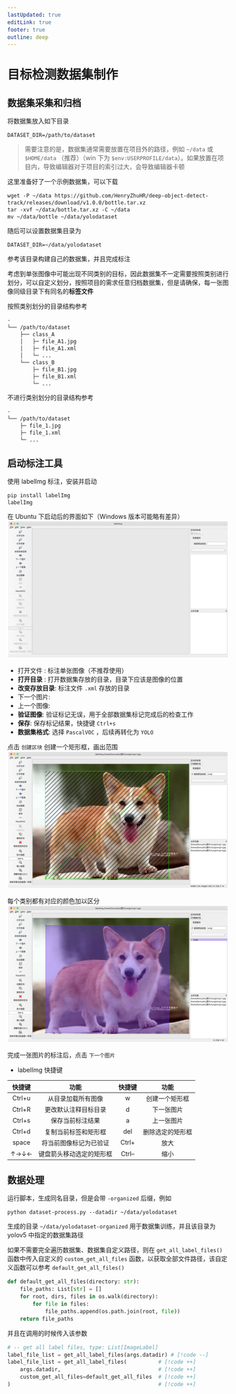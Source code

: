 ```yaml
---
lastUpdated: true
editLink: true
footer: true
outline: deep
---
```


# 目标检测数据集制作

## 数据集采集和归档

将数据集放入如下目录

```shell
DATASET_DIR=/path/to/dataset
```

> 需要注意的是，数据集通常需要放置在项目外的路径，例如 `~/data` 或 `$HOME/data` （推荐）（win 下为 `$env:USERPROFILE/data`）。如果放置在项目内，导致编辑器对于项目的索引过大，会导致编辑器卡顿

这里准备好了一个示例数据集，可以下载

```shell
wget -P ~/data https://github.com/HenryZhuHR/deep-object-detect-track/releases/download/v1.0.0/bottle.tar.xz
tar -xvf ~/data/bottle.tar.xz -C ~/data
mv ~/data/bottle ~/data/yolodataset
```

随后可以设置数据集目录为
```shell
DATASET_DIR=~/data/yolodataset
```

参考该目录构建自己的数据集，并且完成标注

考虑到单张图像中可能出现不同类别的目标，因此数据集不一定需要按照类别进行划分，可以自定义划分，按照项目的需求任意归档数据集，但是请确保，每一张图像同级目录下有同名的**标签文件**

按照类别划分的目录结构参考
```shell
·
└── /path/to/dataset
    ├── class_A         
    │   ├─ file_A1.jpg  
    │   ├─ file_A1.xml     
    │   └─ ...
    └── class_B       
        ├─ file_B1.jpg   
        ├─ file_B1.xml   
        └─ ...
```

不进行类别划分的目录结构参考
```shell
·
└── /path/to/dataset    
    ├─ file_1.jpg  
    ├─ file_1.xml     
    └─ ...
```


## 启动标注工具

使用 labelImg 标注，安装并启动
```shell
pip install labelImg
labelImg
```

在 Ubuntu 下启动后的界面如下（Windows 版本可能略有差异）
![start](./dataset/images/labelImg-start.png)

<!-- ![start](./dataset/images/labelImg-start-1.png) -->

- 打开文件 : 标注单张图像（不推荐使用）
- **打开目录** : 打开数据集存放的目录，目录下应该是图像的位置
- **改变存放目录**: 标注文件 `.xml` 存放的目录
- 下一个图片: 
- 上一个图像: 
- **验证图像**: 验证标记无误，用于全部数据集标记完成后的检查工作
- **保存**: 保存标记结果，快捷键 `Ctrl+s`
- **数据集格式**: 选择 `PascalVOC` ，后续再转化为 `YOLO`

点击 `创建区块` 创建一个矩形框，画出范围
![rect](./dataset/images/labelImg-rect-1.png)

每个类别都有对应的颜色加以区分
![rect](./dataset/images/labelImg-rect-3.png)

完成一张图片的标注后，点击 `下一个图片`

- labelImg 快捷键

| 快捷键 |           功能           | 快捷键 |       功能       |
| :----: | :----------------------: | :----: | :--------------: |
| Ctrl+u |    从目录加载所有图像    |   w    |  创建一个矩形框  |
| Ctrl+R |   更改默认注释目标目录   |   d    |    下一张图片    |
| Ctrl+s |     保存当前标注结果     |   a    |    上一张图片    |
| Ctrl+d |   复制当前标签和矩形框   |  del   | 删除选定的矩形框 |
| space  |  将当前图像标记为已验证  | Ctrl+  |       放大       |
|  ↑→↓←  | 键盘箭头移动选定的矩形框 | Ctrl–  |       缩小       |

## 数据处理

运行脚本，生成同名目录，但是会带 `-organized` 后缀，例如
```shell
python dataset-process.py --datadir ~/data/yolodataset
```

生成的目录 `~/data/yolodataset-organized` 用于数据集训练，并且该目录为 yolov5 中指定的数据集路径

如果不需要完全遍历数据集、数据集自定义路径，则在 `get_all_label_files()` 函数中传入自定义的 `custom_get_all_files` 函数，以获取全部文件路径，该自定义函数可以参考 `default_get_all_files()`

```python
def default_get_all_files(directory: str):
    file_paths: List[str] = []
    for root, dirs, files in os.walk(directory):
        for file in files:
            file_paths.append(os.path.join(root, file))
    return file_paths
```

并且在调用的时候传入该参数

```python
# -- get all label files, type: List[ImageLabel]
label_file_list = get_all_label_files(args.datadir) # [!code --]
label_file_list = get_all_label_files(          # [!code ++]
    args.datadir,                               # [!code ++]
    custom_get_all_files=default_get_all_files  # [!code ++]
)                                               # [!code ++]
```